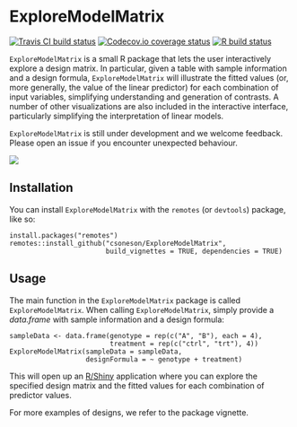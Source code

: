 # ExploreModelMatrix
[![Travis CI build status](https://travis-ci.com/csoneson/ExploreModelMatrix.svg?branch=master)](https://travis-ci.com/csoneson/ExploreModelMatrix)
[![Codecov.io coverage status](https://codecov.io/github/csoneson/ExploreModelMatrix/coverage.svg?branch=master)](https://codecov.io/github/csoneson/ExploreModelMatrix)
[![R build status](https://github.com/csoneson/ExploreModelMatrix/workflows/R-CMD-check/badge.svg)](https://github.com/csoneson/ExploreModelMatrix/actions)

`ExploreModelMatrix` is a small R package that lets the user interactively
explore a design matrix. In particular, given a table with sample information
and a design formula, `ExploreModelMatrix` will illustrate the fitted values
(or, more generally, the value of the linear predictor) for each combination of
input variables, simplifying understanding and generation of contrasts. A 
number of other visualizations are also included in the interactive interface, 
particularly simplifying the interpretation of linear models. 

`ExploreModelMatrix` is still under development and we welcome feedback. Please
open an issue if you encounter unexpected behaviour.

![](https://github.com/csoneson/ExploreModelMatrix/blob/master/inst/www/ExploreModelMatrix.png?raw=true)

## Installation

You can install `ExploreModelMatrix` with the `remotes` (or `devtools`) package,
like so:

```
install.packages("remotes")
remotes::install_github("csoneson/ExploreModelMatrix", 
                        build_vignettes = TRUE, dependencies = TRUE)
```

## Usage

The main function in the `ExploreModelMatrix` package is called
`ExploreModelMatrix`. When calling `ExploreModelMatrix`, simply provide a
_data.frame_ with sample information and a design formula:

```
sampleData <- data.frame(genotype = rep(c("A", "B"), each = 4),
                         treatment = rep(c("ctrl", "trt"), 4))
ExploreModelMatrix(sampleData = sampleData,
                   designFormula = ~ genotype + treatment)
```

This will open up an [R/Shiny](https://shiny.rstudio.com/) application where you
can explore the specified design matrix and the fitted values for each
combination of predictor values.

For more examples of designs, we refer to the package vignette. 
